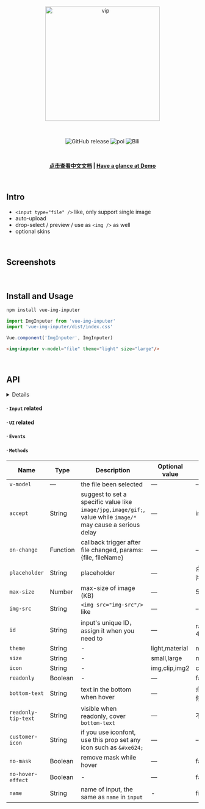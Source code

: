 <br>

<p align="center">
  <img width="300px" src="./src/assets/vip-logo.png" alt="vip" />
</p>
<br>

<p align="center">
  <img alt="GitHub release" src="https://img.shields.io/badge/release-v2.0.0-orange.svg?style=for-the-badge"/>
  <img alt="poi" src="https://img.shields.io/badge/poi-10-green.svg?style=for-the-badge"/>
  <img alt="Bili" src="https://img.shields.io/badge/bili-3-blue.svg?style=for-the-badge"/>
</p>

<br>

<p align="center">
  <b>
    <a href="https://github.com/waynecz/vue-img-inputer/blob/master/README-CN.MD">点击查看中文文档</a>
    |
    <a href="http://waynecz.github.io/VueImgInputer/index.html">Have a glance at Demo</a>
  </b>
</p>

<br>

## Intro

- `<input type="file" />` like, only support single image
- auto-upload
- drop-select / preview / use as `<img />` as well
- optional skins

<br>

## Screenshots

<br>

## Install and Usage

```bash
npm install vue-img-inputer
```

```javascript
import ImgInputer from 'vue-img-inputer'
import 'vue-img-inputer/dist/index.css'

Vue.component('ImgInputer', ImgInputer)
```

```html
<img-inputer v-model="file" theme="light" size="large"/>
```

<br>

## API

<details><h4>∙ <code>Auto upload</code> related</h4><br>

1.  **`auto-uoload`**: Boolean  
    set to enable auto-upload

2.  **`action`**: String  
    upload request URL

3.  **`upload-key`**: String  
    **default**: `'file'`  
    key name in form-data

4.  **`extra-data`**: Object  
    extra data append in request's form-data

5.  **`headers`**: Object  
    set additional headers of request

6.  **`with-cookie`**: Boolean  
    whether cookies will send

7.  **`on-start`**: Function  
    **params**: func(file)  
    hook function when upload start

8.  **`on-progress`**: Function  
    **params**: func(event, file)  
    hook function when uploading, get progress by `event.percent`

9.  **`on-success`**: Function  
    **params**: func(res, file)  
    hook function when upload success, `res` is response from server

10. **`on-error`**: Function  
    **params**: func(err, file)  
    hook function when upload failed

<br/>
</details>

#### ∙ `Input` related

#### ∙ `UI` related

#### ∙ `Events`

#### ∙ `Methods`

| Name                | Type     | Description                                                                                                  | Optional value | Default                   |
| ------------------- | -------- | ------------------------------------------------------------------------------------------------------------ | -------------- | ------------------------- |
| `v-model`           | —        | the file been selected                                                                                       | —              | —                         |
| `accept`            | String   | suggest to set a specific value like `image/jpg,image/gif;`, value while `image/*` may cause a serious delay | —              | image/\*,video/\*;        |
| `on-change`         | Function | callback trigger after file changed, params: {file, fileName}                                                | —              | —                         |
| `placeholder`       | String   | placeholder                                                                                                  | —              | 点击或拖拽选择图片        |
| `max-size`          | Number   | max-size of image (KB)                                                                                       | —              | 5120                      |
| `img-src`           | String   | `<img src="img-src"/>` like                                                                                  | —              | —                         |
| `id`                | String   | input's unique ID，assign it when you need to                                                                | —              | random string in 4 length |
| `theme`             | String   | -                                                                                                            | light,material | material                  |
| `size`              | String   | -                                                                                                            | small,large    | normal                    |
| `icon`              | String   | -                                                                                                            | img,clip,img2  | clip                      |
| `readonly`          | Boolean  | -                                                                                                            | —              | false                     |
| `bottom-text`       | String   | text in the bottom when hover                                                                                | —              | 点击或拖拽图片以修改      |
| `readonly-tip-text` | String   | visible when readonly, cover `bottom-text`                                                                   | —              | 不可更改                  |
| `customer-icon`     | String   | if you use iconfont, use this prop set any icon such as `&#xe624;`                                           | —              | —                         |
| `no-mask`           | Boolean  | remove mask while hover                                                                                      | —              | false                     |
| `no-hover-effect`   | Boolean  | -                                                                                                            | —              | false                     |
| `name`              | String   | name of input, the same as `name` in `input`                                                                 | -              | file                      |
